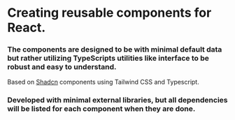 # Creating reusable components for React. 
### The components are designed to be with minimal default data but rather utilizing TypeScripts utilities like interface to be robust and easy to understand. 
Based on [Shadcn](https://ui.shadcn.com/) components using Tailwind CSS and Typescript.
### Developed with minimal external libraries, but all dependencies will be listed for each component when they are done.


